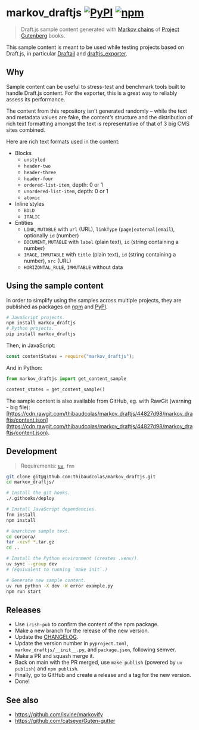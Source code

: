 # markov_draftjs [![PyPI](https://img.shields.io/pypi/v/markov_draftjs.svg)](https://pypi.python.org/pypi/markov_draftjs) [![npm](https://img.shields.io/npm/v/markov_draftjs.svg)](https://www.npmjs.com/package/markov_draftjs)

> Draft.js sample content generated with [Markov chains](https://en.wikipedia.org/wiki/Markov_chain) of [Project Gutenberg](https://www.gutenberg.org/) books.

This sample content is meant to be used while testing projects based on Draft.js, in particular [Draftail](https://www.draftail.org/) and [draftjs_exporter](https://github.com/springload/draftjs_exporter).

## Why

Sample content can be useful to stress-test and benchmark tools built to handle Draft.js content. For the exporter, this is a great way to reliably assess its performance.

The content from this repository isn't generated randomly – while the text and metadata values are fake, the content’s structure and the distribution of rich text formatting amongst the text is representative of that of 3 big CMS sites combined.

Here are rich text formats used in the content:

- Blocks
  - `unstyled`
  - `header-two`
  - `header-three`
  - `header-four`
  - `ordered-list-item`, depth: 0 or 1
  - `unordered-list-item`, depth: 0 or 1
  - `atomic`
- Inline styles
  - `BOLD`
  - `ITALIC`
- Entities
  - `LINK`, `MUTABLE` with `url` (URL), `linkType` (`page|external|email`), optionally `id` (number)
  - `DOCUMENT`, `MUTABLE` with `label` (plain text), `id` (string containing a number)
  - `IMAGE`, `IMMUTABLE` with `title` (plain text), `id` (string containing a number), `src` (URL)
  - `HORIZONTAL_RULE`, `IMMUTABLE` without data

## Using the sample content

In order to simplify using the samples across multiple projects, they are published as packages on [npm](https://www.npmjs.com/package/markov_draftjs) and [PyPI](https://pypi.python.org/pypi/markov_draftjs).

```sh
# JavaScript projects.
npm install markov_draftjs
# Python projects.
pip install markov_draftjs
```

Then, in JavaScript:

```js
const contentStates = require("markov_draftjs");
```

And in Python:

```py
from markov_draftjs import get_content_sample

content_states = get_content_sample()
```

The sample content is also available from GitHub, eg. with RawGit (warning - big file): [https://cdn.rawgit.com/thibaudcolas/markov_draftjs/44827d98/markov_draftjs/content.json](https://cdn.rawgit.com/thibaudcolas/markov_draftjs/44827d98/markov_draftjs/content.json).

## Development

> Requirements: [`uv`](https://docs.astral.sh/uv/), `fnm`

```sh
git clone git@github.com:thibaudcolas/markov_draftjs.git
cd markov_draftjs/

# Install the git hooks.
./.githooks/deploy

# Install JavaScript dependencies.
fnm install
npm install

# Unarchive sample text.
cd corpora/
tar -xzvf *.tar.gz
cd ..

# Install the Python environment (creates .venv/).
uv sync --group dev
# (Equivalent to running `make init`.)

# Generate new sample content.
uv run python -X dev -W error example.py
npm run start
```

## Releases

- Use `irish-pub` to confirm the content of the npm package.
- Make a new branch for the release of the new version.
- Update the [CHANGELOG](CHANGELOG.md).
- Update the version number in `pyproject.toml`, `markov_draftjs/__init__.py`, and `package.json`, following semver.
- Make a PR and squash merge it.
- Back on main with the PR merged, use `make publish` (powered by `uv publish`) and `npm publish`.
- Finally, go to GitHub and create a release and a tag for the new version.
- Done!

## See also

- https://github.com/jsvine/markovify
- https://github.com/catseye/Guten-gutter
